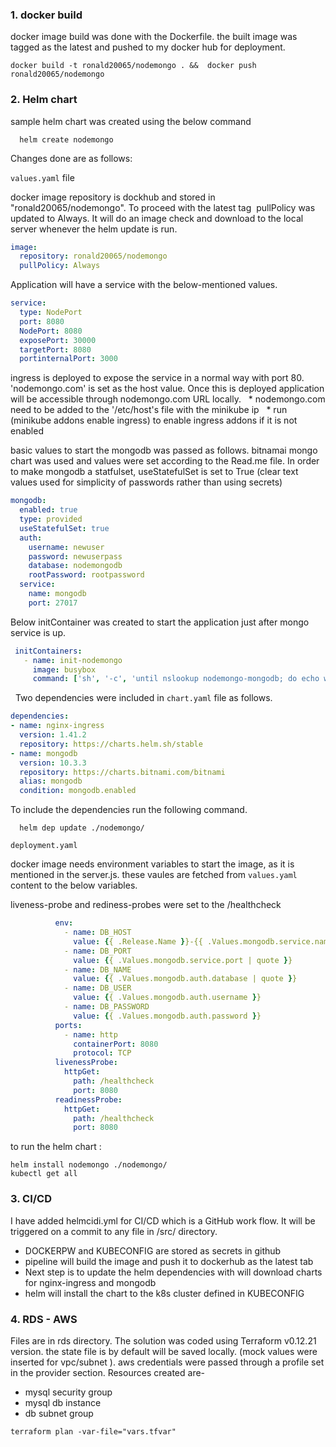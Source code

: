 ### 1. docker build ###
docker image build was done with the Dockerfile. the built image was tagged as the latest and pushed to my docker hub for deployment.

```shell
docker build -t ronald20065/nodemongo . &&  docker push ronald20065/nodemongo
```
### 2. Helm chart ###

sample helm chart was created using the below command
```shell
  helm create nodemongo
```
Changes done are as follows:

`values.yaml` file

docker image repository is dockhub and stored in "ronald20065/nodemongo". To proceed with the latest tag
 pullPolicy was updated to Always. It will do an image check and download to the local server whenever the helm update is run.
 
```yaml
image:
  repository: ronald20065/nodemongo
  pullPolicy: Always

```

Application will have a service with the below-mentioned values. 

```yaml
service:
  type: NodePort
  port: 8080
  NodePort: 8080
  exposePort: 30000
  targetPort: 8080
  portinternalPort: 3000

```

ingress is deployed to expose the service in a normal way with port 80. 'nodemongo.com' is set as the host
value. Once this is deployed application will be accessible through nodemongo.com URL locally.
  * nodemongo.com need to be added to the '/etc/host's file with the minikube ip
  * run (minikube addons enable ingress) to enable ingress addons if it is not enabled


basic values to start the mongodb was passed as follows. bitnamai mongo chart was used and values were
set according to the Read.me file. In order to make mongodb a statfulset, useStatefulSet is set to True
(clear text values used for simplicity of passwords rather than using secrets)

```yaml
mongodb:
  enabled: true
  type: provided
  useStatefulSet: true
  auth:
    username: newuser
    password: newuserpass
    database: nodemongodb
    rootPassword: rootpassword
  service:
    name: mongodb
    port: 27017
```

Below initContainer was created to start the application just after mongo service is up.
```yaml
 initContainers:
   - name: init-nodemongo
     image: busybox
     command: ['sh', '-c', 'until nslookup nodemongo-mongodb; do echo waiting for mongodb serrvicemeld; sleep 3; done;']
```
 
Two dependencies were included in `chart.yaml` file as follows. 

```yaml
dependencies:
- name: nginx-ingress
  version: 1.41.2
  repository: https://charts.helm.sh/stable
- name: mongodb
  version: 10.3.3
  repository: https://charts.bitnami.com/bitnami
  alias: mongodb
  condition: mongodb.enabled
```

To include the dependencies run the following command.
```shell
  helm dep update ./nodemongo/
```
`deployment.yaml`

docker image needs environment variables to start the image, as it is mentioned in the server.js.
these vaules are fetched from `values.yaml` content to the below variables.

liveness-probe and rediness-probes were set to the /healthcheck 
```yaml
          env:
            - name: DB_HOST
              value: {{ .Release.Name }}-{{ .Values.mongodb.service.name }}
            - name: DB_PORT
              value: {{ .Values.mongodb.service.port | quote }}
            - name: DB_NAME
              value: {{ .Values.mongodb.auth.database | quote }}
            - name: DB_USER
              value: {{ .Values.mongodb.auth.username }}
            - name: DB_PASSWORD
              value: {{ .Values.mongodb.auth.password }}
          ports:
            - name: http
              containerPort: 8080
              protocol: TCP
          livenessProbe:
            httpGet:
              path: /healthcheck
              port: 8080
          readinessProbe:
            httpGet:
              path: /healthcheck
              port: 8080
```

to run the helm chart : 
```shell
helm install nodemongo ./nodemongo/
kubectl get all
```

### 3. CI/CD ###
I have added helmcidi.yml for CI/CD which is a GitHub work flow. It will be triggered on a commit to any file in /src/ directory. 
* DOCKERPW and KUBECONFIG are stored as secrets in github
* pipeline will build the image and push it to dockerhub as the latest tab
* Next step is to update the helm dependencies with will download charts for nginx-ingress and mongodb
* helm will install the chart to the k8s cluster defined in KUBECONFIG



### 4. RDS - AWS ###

Files are in rds directory.
The solution was coded using Terraform v0.12.21 version. the state file is by default will be saved locally. (mock values were inserted for vpc/subnet ). 
aws credentials were passed through a profile set in the provider section. Resources created are-
* mysql security group
* mysql db instance
* db subnet group


```shell
terraform plan -var-file="vars.tfvar"
```
